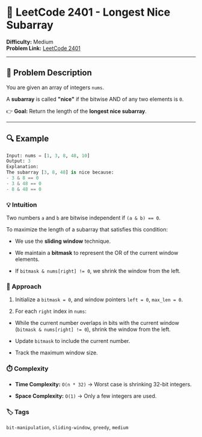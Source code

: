 # 🌟 LeetCode 2401 - Longest Nice Subarray

**Difficulty:** Medium  
**Problem Link:** [LeetCode 2401](https://leetcode.com/problems/longest-nice-subarray)

---

## 📝 Problem Description

You are given an array of integers `nums`.

A **subarray** is called **"nice"** if the bitwise AND of any two elements is `0`.

👉 **Goal:** Return the length of the **longest nice subarray**.

---

## 🔍 Example

```python
Input: nums = [1, 3, 8, 48, 10]
Output: 3
Explanation:
The subarray [3, 8, 48] is nice because:
- 3 & 8 == 0
- 3 & 48 == 0
- 8 & 48 == 0
```

### 💡 Intuition

Two numbers `a` and `b` are bitwise independent if `(a & b) == 0`.

To maximize the length of a subarray that satisfies this condition:

- We use the **sliding window** technique.

- We maintain a **bitmask** to represent the OR of the current window elements.

- If `bitmask & nums[right] != 0`, we shrink the window from the left.

### 🔨 Approach

1. Initialize a `bitmask = 0`, and window pointers `left = 0`, `max_len = 0`.

2. For each `right` index in `nums`:

- While the current number overlaps in bits with the current window (`bitmask & nums[right] != 0`), shrink the window from the left.

- Update `bitmask` to include the current number.

- Track the maximum window size.

### ⏱️ Complexity

- **Time Complexity:** `O(n * 32)` → Worst case is shrinking 32-bit integers.

- **Space Complexity:** `O(1)` → Only a few integers are used.

### 🏷️ Tags

`bit-manipulation`, `sliding-window`, `greedy`, `medium`
